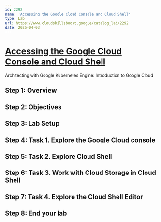 ```yaml
---
id: 2292
name: 'Accessing the Google Cloud Console and Cloud Shell'
type: Lab
url: https://www.cloudskillsboost.google/catalog_lab/2292
date: 2025-04-03
---
```


# [Accessing the Google Cloud Console and Cloud Shell](https://www.cloudskillsboost.google/catalog_lab/2292)

Architecting with Google Kubernetes Engine: Introduction to Google Cloud

## Step 1: Overview

## Step 2: Objectives

## Step 3: Lab Setup

## Step 4: Task 1. Explore the Google Cloud console

## Step 5: Task 2. Explore Cloud Shell

## Step 6: Task 3. Work with Cloud Storage in Cloud Shell

## Step 7: Task 4. Explore the Cloud Shell Editor

## Step 8: End your lab
